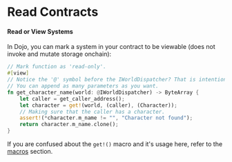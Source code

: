 # Read Contracts

#### Read or View Systems

In Dojo, you can mark a system in your contract to be viewable (does not invoke and mutate storage onchain):&#x20;

```rust
// Mark function as 'read-only'.
#[view]
// Notice the '@' symbol before the IWorldDispatcher? That is intentional and required.
// You can append as many parameters as you want.
fn get_character_name(world: @IWorldDispatcher) -> ByteArray {
    let caller = get_caller_address();
    let character = get!(world, (caller), (Character));
    // Making sure that the caller has a character.
    assert!(*character.m_name != "", "Character not found");
    return character.m_name.clone();
}
```

If you are confused about the `get!()` macro and it's usage here, refer to the [macros](./macros.md) section.